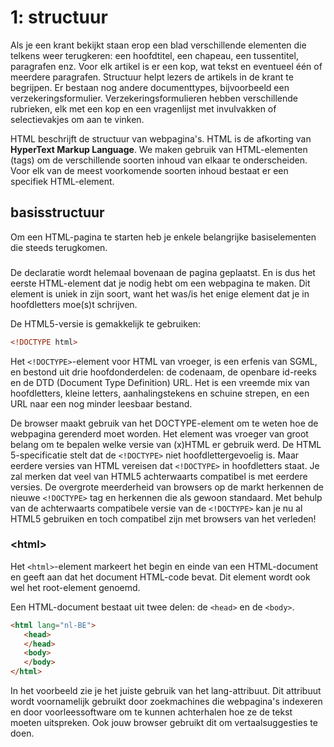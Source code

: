 # 1: structuur

Als je een krant bekijkt staan erop een blad verschillende elementen die telkens weer terugkeren: een hoofdtitel, een chapeau, een tussentitel, paragrafen enz. Voor elk artikel is er een kop, wat tekst en eventueel één of meerdere paragrafen. Structuur helpt lezers de artikels in de krant te begrijpen. Er bestaan nog andere documenttypes, bijvoorbeeld een verzekeringsformulier. Verzekeringsformulieren hebben verschillende rubrieken, elk met een kop en een vragenlijst met invulvakken of selectievakjes om aan te vinken.

HTML beschrijft de structuur van webpagina's. HTML is de afkorting van **HyperText Markup Language**. We maken gebruik van HTML-elementen (tags) om de verschillende soorten inhoud van elkaar te onderscheiden. Voor elk van de meest voorkomende soorten inhoud bestaat er een specifiek HTML-element.

## basisstructuur

Om een HTML-pagina te starten heb je enkele belangrijke basiselementen die steeds terugkomen.

###

De declaratie wordt helemaal bovenaan de pagina geplaatst. En is dus het eerste HTML-element dat je nodig hebt om een webpagina te maken. Dit element is uniek in zijn soort, want het was/is het enige element dat je in hoofdletters moe(s)t schrijven.

De HTML5-versie is gemakkelijk te gebruiken:

```html
<!DOCTYPE html>
```

Het `<!DOCTYPE>`-element voor HTML van vroeger, is een erfenis van SGML, en bestond uit drie hoofdonderdelen: de codenaam, de openbare id-reeks en de DTD (Document Type Definition) URL. Het is een vreemde mix van hoofdletters, kleine letters, aanhalingstekens en schuine strepen, en een URL naar een nog minder leesbaar bestand.

De browser maakt gebruik van het DOCTYPE-element om te weten hoe de webpagina gerenderd moet worden. Het element was vroeger van groot belang om te bepalen welke versie van (x)HTML er gebruik werd. De HTML 5-specificatie stelt dat de `<!DOCTYPE>` niet hoofdlettergevoelig is. Maar eerdere versies van HTML vereisen dat `<!DOCTYPE>` in hoofdletters staat. Je zal merken dat veel van HTML5 achterwaarts compatibel is met eerdere versies. De overgrote meerderheid van browsers op de markt herkennen de nieuwe `<!DOCTYPE>` tag en herkennen die als gewoon standaard. Met behulp van de achterwaarts compatibele versie van de `<!DOCTYPE>` kan je nu al HTML5 gebruiken en toch compatibel zijn met browsers van het verleden!

### \<html>

Het `<html>`-element markeert het begin en einde van een HTML-document en geeft aan dat het document HTML-code bevat. Dit element wordt ook wel het root-element genoemd.

Een HTML-document bestaat uit twee delen: de `<head>` en de `<body>`.

```html
<html lang="nl-BE">
   <head>
   </head>
   <body>
   </body>
</html>
```

In het voorbeeld zie je het juiste gebruik van het lang-attribuut. Dit attribuut wordt voornamelijk gebruikt door zoekmachines die webpagina's indexeren en door voorleessoftware om te kunnen achterhalen hoe ze de tekst moeten uitspreken. Ook jouw browser gebruikt dit om vertaalsuggesties te doen.
